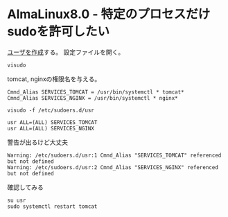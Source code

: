 # AlmaLinux8.0 - 特定のプロセスだけsudoを許可したい

[ユーザを作成](almalinux_add_usr.md)する。
設定ファイルを開く。
```
visudo
```

tomcat, nginxの権限名を与える。
```
Cmnd_Alias SERVICES_TOMCAT = /usr/bin/systemctl * tomcat*
Cmnd_Alias SERVICES_NGINX = /usr/bin/systemctl * nginx*
```

```
visudo -f /etc/sudoers.d/usr
```

```
usr ALL=(ALL) SERVICES_TOMCAT
usr ALL=(ALL) SERVICES_NGINX
```

警告が出るけど大丈夫
```
Warning: /etc/sudoers.d/usr:1 Cmnd_Alias "SERVICES_TOMCAT" referenced but not defined
Warning: /etc/sudoers.d/usr:2 Cmnd_Alias "SERVICES_NGINX" referenced but not defined
```

確認してみる
```
su usr
sudo systemctl restart tomcat
```
